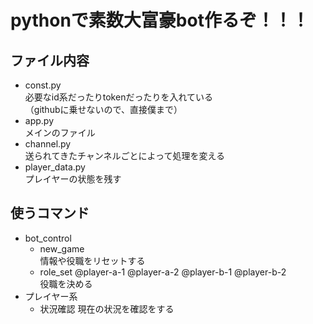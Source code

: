 # pythonで素数大富豪bot作るぞ！！！
## ファイル内容

- const.py  
  必要なid系だったりtokenだったりを入れている  
  （githubに乗せないので、直接僕まで）  
- app.py  
  メインのファイル  
- channel.py  
  送られてきたチャンネルごとによって処理を変える  
- player_data.py  
  プレイヤーの状態を残す  

## 使うコマンド
- bot_control  
  - new_game  
  情報や役職をリセットする
  - role_set @player-a-1 @player-a-2 @player-b-1 @player-b-2  
  役職を決める
- プレイヤー系
  - 状況確認
  現在の状況を確認をする